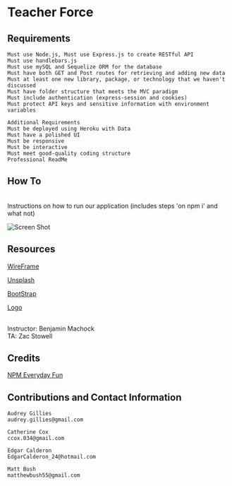 # Teacher Force

## Requirements

<!-- ----------------------- -->

```
Must use Node.js, Must use Express.js to create RESTful API
Must use handlebars.js
Must use mySQL and Sequelize ORM for the database
Must have both GET and Post routes for retrieving and adding new data
Must at least one new library, package, or technology that we haven't discussed
Must have folder structure that meets the MVC paradigm
Must include authentication (express-session and cookies)
Must protect API keys and sensitive information with environment variables

Additional Requirements
Must be deployed using Heroku with Data
Must have a polished UI
Must be responsive
Must be interactive
Must meet good-quality coding structure
Professional ReadMe
```

## How To

<!-- ----------------------- -->

<br /> Instructions on how to run our application
(includes steps 'on npm i' and what not) <br />

<!-- Inlcudes screenshots of said steps -->

![Screen Shot](https://.png)

## Resources

<!-- ----------------------- -->

[WireFrame](https://drive.google.com/file/d/1ATF0TMnzcSoFdFFB3xujzMdjoBeDfwI9/view?usp=sharing)

[Unsplash](https://unsplash.com/photos/Hcfwew744z4)

[BootStrap](https://getbootstrap.com/)

[Logo](https://howtostartanllc.com/logo-maker)

<br /> Instructor: Benjamin Machock <br />
TA: Zac Stowell

<!-- List APIs used here for Recipe and Drink -->

## Credits

<!-- ----------------------- -->

[NPM Everyday Fun](https://www.npmjs.com/package/everyday-fun)

## Contributions and Contact Information

<!-- ----------------------- -->

```
Audrey Gillies
audrey.gillies@gmail.com

Catherine Cox
ccox.034@gmail.com

Edgar Calderon
EdgarCalderon_24@hotmail.com

Matt Bush
matthewbush55@gmail.com
```
